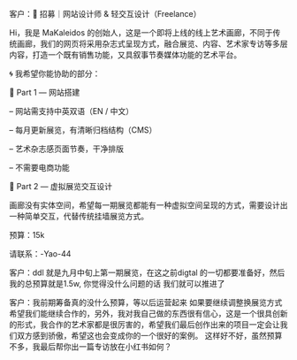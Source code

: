 客户：🎨 招募｜网站设计师 & 轻交互设计（Freelance）

Hi，我是 MaKaleidos 的创始人，这是一个即将上线的线上艺术画廊，不同于传统画廊，我们的网页将采用杂志式呈现方式，融合展览、内容、艺术家专访等多层内容，打造一个既有销售功能，又具叙事节奏媒体功能的艺术平台。

🌀 我希望你能协助的部分：

📁 Part 1 — 网站搭建

– 网站需支持中英双语（EN / 中文）

– 每月更新展览，有清晰归档结构（CMS）

– 艺术杂志感页面节奏，干净排版

– 不需要电商功能


📐 Part 2 — 虚拟展览交互设计

画廊没有实体空间，希望每一期展览都能有一种虚拟空间呈现的方式，需要设计出一种简单交互，代替传统挂墙展览方式。

预算：15k

请联系：-Yao-44


客户：ddl 就是九月中旬上第一期展览，在这之前digtal 的一切都要准备好，然后我的总预算就是1.5w, 你觉得没什么问题的话 我们就可以推进了

客户：我前期筹备真的没什么预算，等以后运营起来 如果要继续调整换展览方式 希望我们能继续合作的，另外，我对我自己做的东西很有信心，这是一个很具创新的形式，我合作的艺术家都是很厉害的，希望我们最后创作出来的项目一定会让我们双方感到骄傲，希望这也会变成你的一个很好的案例。 这样好不好，虽然预算不多，我最后帮你出一篇专访放在小红书如何？ 
